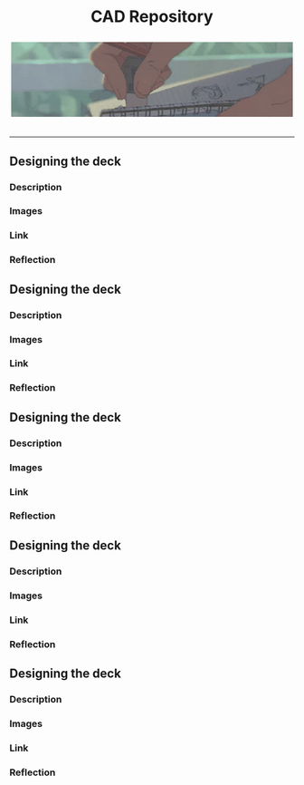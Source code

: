 <h1 align="center">  CAD Repository

  ![](https://github.com/gdaless20/cad-engineering-3/blob/main/green-banner-anime-aesthetic.gif)

  
  -------------------------------------
  
  ## Designing the deck
  
  ### Description
  ### Images 
  ### Link
  ### Reflection 
  
## Designing the deck
  
  ### Description
  ### Images 
  ### Link
  ### Reflection 
  
  
## Designing the deck
  
  ### Description
  ### Images 
  ### Link
  ### Reflection 
  
 ## Designing the deck
  
  ### Description
  ### Images 
  ### Link
  ### Reflection 
  
  ## Designing the deck
  
  ### Description
  ### Images 
  ### Link
  ### Reflection 
